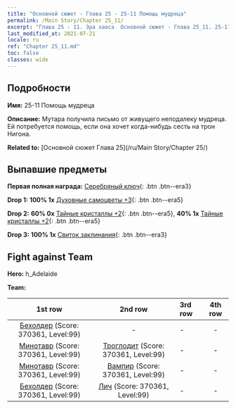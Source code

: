 ```yaml
---
title: "Основной сюжет - Глава 25 - 25-11 Помощь мудреца"
permalink: /Main Story/Chapter 25_11/
excerpt: "Глава 25 - 11. Эра хаоса  Основной сюжет - Глава 25_11. 25-11 Помощь мудреца"
last_modified_at: 2021-07-21
locale: ru
ref: "Chapter 25_11.md"
toc: false
classes: wide
---
```


## Подробности

 **Имя:** 25-11 Помощь мудреца

 **Описание:** Мутара получила письмо от живущего неподалеку мудреца. Ей потребуется помощь, если она хочет когда-нибудь сесть на трон Нигона.

 **Related to:** [Основной сюжет Глава 25](/ru/Main Story/Chapter 25/)

## Выпавшие предметы

 **Первая полная награда:** [Серебряный ключ](/ItemsRU/con_693/){: .btn .btn--era3}

 **Drop 1:** **100% 1x** [Духовные самоцветы +3](/ItemsRU/mat_86/){: .btn .btn--era5}

 **Drop 2:** **60% 0x** [Тайные кристаллы +2](/ItemsRU/mat_80/){: .btn .btn--era5}, **40% 1x** [Тайные кристаллы +2](/ItemsRU/mat_80/){: .btn .btn--era5}

 **Drop 3:** **100% 1x** [Свиток заклинания](/ItemsRU/con_694/){: .btn .btn--era3}


## Fight against Team
 **Hero:** h_Adelaide

 **Team:**


  | 1st row | 2nd row | 3rd row | 4th row |
  |:----:|:----:|:----|:----:|
  | [Бехолдер](/ru/units/Beholder/) (Score: 370361, Level:99)  | - | - | - |
  | [Минотавр](/ru/units/Minotaur/) (Score: 370361, Level:99)  | [Троглодит](/ru/units/Troglodyte/) (Score: 370361, Level:99)  | - | - |
  | [Минотавр](/ru/units/Minotaur/) (Score: 370361, Level:99)  | [Вампир](/ru/units/Vampire/) (Score: 370361, Level:99)  | - | - |
  | [Бехолдер](/ru/units/Beholder/) (Score: 370361, Level:99)  | [Лич](/ru/units/Lich/) (Score: 370361, Level:99)  | - | - |


